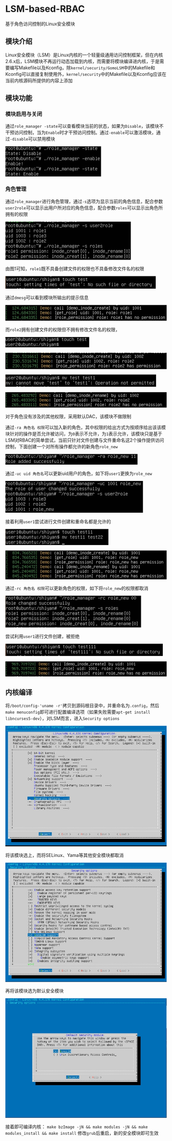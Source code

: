 # LSM-based-RBAC

基于角色访问控制的Linux安全模块

## 模块介绍

Linux安全模块（LSM）是Linux内核的一个轻量级通用访问控制框架，但在内核2.6.x后，LSM模块不再运行动态加载到内核，而需要将模块编译进内核，于是需要编写Makefile以及Kconfig，除`kernel/security/GomoLSM`中的Makefile和Kconfig可以直接复制使用外，`kernel/security`中的Makefile以及Kconfig应该在当前内核源码所提供的内容上添加

## 模块功能

### 模块启用与关闭

通过`role_manager -state`可以查看模块当前的状态，如果为`Disable`，该模块不干预访问控制，当为`Enable`时才干预访问控制。通过`-enable`可以激活模块，通过`-disable`可以禁用模块

![avatar](images/18.png)

### 角色管理

通过`role_manager`进行角色管理，通过`-s`选项为显示当前的角色信息，配合参数`user2role`可以显示出用户所对应的角色信息，配合参数`roles`可以显示出角色所拥有的权限

![avatar](images/1.jpg)


由图1可知，`role1`既不具备创建文件的权限也不具备修改文件名的权限

![avatar](images/10.jpg)

通过`dmesg`可以看到模块所输出的提示信息

![avatar](images/9.jpg)

而`role2`拥有创建文件的权限但不拥有修改文件名的权限，

![avatar](images/5.jpg)

![avatar](images/11.jpg)

![avatar](images/2.jpg)

![avatar](images/3.jpg)

对于角色没有涉及的其他权限，采用默认DAC，该模块不做限制

通过`-ra 角色名 权限`可以加入新的角色，其中权限的给出方式为按顺序给出该该模块针对的操作是否允许被访问，为`0`表示不允许，为`1`表示允许，该模块只是基于LSM对RBAC的简单尝试，当前只针对文件创建与文件重命名这2个操作提供访问控制，下面创建一个对所有操作都允许的新角色`role_new`

![avatar](images/6.jpg)

通过`-uc uid 角色名`可以更新uid用户的角色，如下将`user1`更换为`role_new`

![avatar](images/8.jpg)

接着利用`user1`尝试进行文件创建和重命名都是允许的

![avatar](images/12.jpg)

![avatar](images/7.jpg)

通过`-rc 角色名 权限`可以更新角色的权限，如下将`role_new`的权限都取消

![avatar](images/13.jpg)

尝试利用`user1`进行文件创建，被拒绝

![avatar](images/14.jpg)

![avatar](images/4.jpg)

## 内核编译

将`/boot/config-'uname -r'`拷贝到源码根目录中，并重命名为`.config`，然后`make menuconfig`即可进行配置编译选项（如果失败需要`apt-get install libncurses5-dev`），对LSM而言，进入`Security options`

![avatar](images/15.png)

将该模块选上，而将SELinux、Yama等其他安全模块都取消

![avatar](images/16.png)

再将该模块选为默认安全模块

![avatar](images/17.png)

接着即可编译内核：
`make bzImage -jN && make modules -jN && make modules_install && make install`
修改`grub`后重启，新的安全模块即可生效
